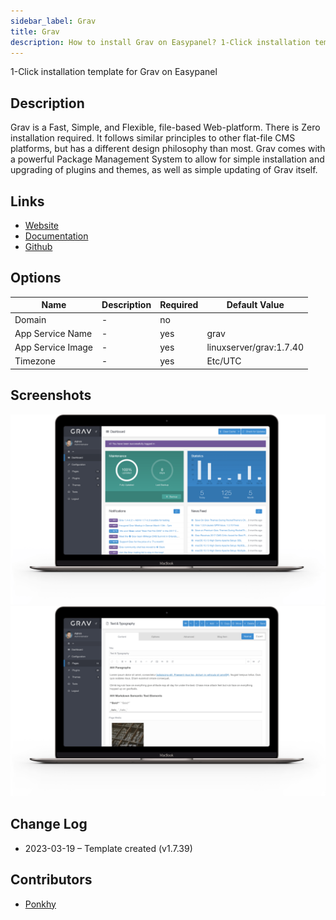 ```yaml
---
sidebar_label: Grav
title: Grav
description: How to install Grav on Easypanel? 1-Click installation template for Grav on Easypanel
---
```


<!-- generated -->

1-Click installation template for Grav on Easypanel

## Description

Grav is a Fast, Simple, and Flexible, file-based Web-platform. There is Zero installation required. It follows similar principles to other flat-file CMS platforms, but has a different design philosophy than most. Grav comes with a powerful Package Management System to allow for simple installation and upgrading of plugins and themes, as well as simple updating of Grav itself.

## Links

- [Website](https://getgrav.org)
- [Documentation](https://learn.getgrav.org)
- [Github](https://github.com/getgrav/grav)

## Options

Name | Description | Required | Default Value
-|-|-|-
Domain | - | no | 
App Service Name | - | yes | grav
App Service Image | - | yes | linuxserver/grav:1.7.40
Timezone | - | yes | Etc/UTC

## Screenshots

![Grav Screenshot](./assets/screenshot1.png)
![Grav Screenshot](./assets/screenshot2.png)

## Change Log

- 2023-03-19 – Template created (v1.7.39)

## Contributors

- [Ponkhy](https://github.com/Ponkhy)
